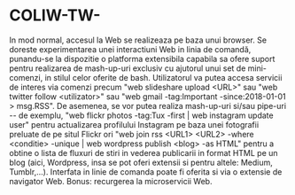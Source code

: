 # COLIW-TW-
In mod normal, accesul la Web se realizeaza pe baza unui browser. Se doreste experimentarea unei interactiuni Web in linia de comandă, punandu-se la dispozitie o platforma extensibila capabila sa ofere suport pentru realizarea de mash-up-uri exclusiv cu ajutorul unui set de mini-comenzi, in stilul celor oferite de bash. Utilizatorul va putea accesa servicii de interes via comenzi precum "web slideshare upload &lt;URL>" sau "web twitter follow &lt;utilizator>" sau "web gmail -tag:Important -since:2018-01-01 > msg.RSS". De asemenea, se vor putea realiza mash-up-uri si/sau pipe-uri -- de exemplu, "web flickr photos -tag:Tux -first | web instagram update user" pentru actualizarea profilului Instagram pe baza unei fotografii preluate de pe situl Flickr ori "web join rss &lt;URL1> &lt;URL2> -where &lt;conditie> -unique | web wordpress publish &lt;blog> -as HTML" pentru a obtine o lista de fluxuri de stiri in vederea publicarii in format HTML pe un blog (aici, Wordpress, insa se pot oferi extensii si pentru altele: Medium, Tumblr,...). Interfata in linie de comanda poate fi oferita si via o extensie de navigator Web. Bonus: recurgerea la microservicii Web.
